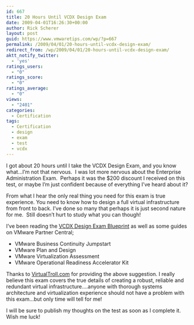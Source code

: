 ```yaml
---
id: 667
title: 20 Hours Until VCDX Design Exam
date: 2009-04-01T16:26:30+00:00
author: Rick Scherer
layout: post
guid: https://www.vmwaretips.com/wp/?p=667
permalink: /2009/04/01/20-hours-until-vcdx-design-exam/
redirect_from: /wp/2009/04/01/20-hours-until-vcdx-design-exam/
aktt_notify_twitter:
  - 'yes'
ratings_users:
  - "0"
ratings_score:
  - "0"
ratings_average:
  - "0"
views:
  - "2401"
categories:
  - Certification
tags:
  - Certification
  - design
  - exam
  - test
  - vcdx
---
```

I got about 20 hours until I take the VCDX Design Exam, and you know what&#8230;I&#8217;m not that nervous.  I was lot more nervous about the Enterprise Administration Exam.  Perhaps it was the $200 discount I received on this test, or maybe I&#8217;m just confident because of everything I&#8217;ve heard about it?

From what I hear the only real thing you need for this exam is true experience. You need to know how to design a full virtual infrastructure from front to back. I&#8217;ve done so many that perhaps it is just second nature for me.  Still doesn&#8217;t hurt to study what you can though!

I&#8217;ve been reading the <a href="http://mylearn.vmware.com/lcms/mL_faq/2256/DesignExamBlueprint.pdf" target="_blank">VCDX Design Exam Blueprint</a> as well as some guides on VMware Partner Central;

  * VMware Business Continuity Jumpstart
  * VMware Plan and Design
  * VMware Virtualization Assessment
  * VMware Operational Readiness Accelerator Kit

Thanks to <a href="http://www.virtualtroll.com/?p=132" target="_blank">VirtualTroll.com</a> for providing the above suggestion. I really believe this exam covers the true details of creating a robust, reliable and redundant virtual infrastructure&#8230;.anyone with thorough systems architecture and virtualization experience should not have a problem with this exam&#8230;but only time will tell for me!

I will be sure to publish my thoughts on the test as soon as I complete it.  Wish me luck!